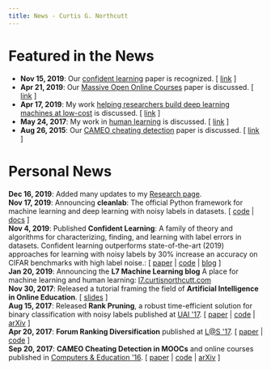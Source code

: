 ```yaml
---
title: News - Curtis G. Northcutt
---
```


# Featured in the News

* **Nov 15, 2019**: Our [confident learning](https://l7.curtisnorthcutt.com/confident-learning) paper is recognized. [ [link](https://syncedreview.com/2019/11/15/weekly-papers-emnlp-2019-best-paper-facebook-xlm-r-and-more/) ]
* **Apr 21, 2019**: Our [Massive Open Online Courses](https://papers.ssrn.com/sol3/papers.cfm?abstract_id=2586847) paper is discussed. [ [link](https://www.valuewalk.com/2015/04/harvardx-and-mitx-two-years-of-open-online-courses-fall-2012-summer-2014/) ]
* **Apr 17, 2019**: My work [helping researchers build deep learning machines at low-cost](https://l7.curtisnorthcutt.com/the-best-4-gpu-deep-learning-rig) is discussed. [ [link](https://www.xataka.com/componentes/este-maquinon-cuatro-rtx-2080-ti-cuesta-7-800-euros-no-para-gamers-joya-para-deep-learning) ]
* **May 24, 2017**: My work in [human learning](https://www.curtisnorthcutt.com/resources/pdf/northcutt_mit_2017_ai_in_online_education.pdf) is discussed. [ [link](https://news.harvard.edu/gazette/story/2017/05/emerging-challenges-in-digital-higher-education/) ]
* **Aug 26, 2015**: Our [CAMEO cheating detection](http://www.sciencedirect.com/science/article/pii/S0360131516300896) paper is discussed. [ [link](https://www.insidehighered.com/news/2015/08/26/harvard-mit-researchers-find-mooc-learners-using-multiple-accounts-cheat) ]

# Personal News

**Dec 16, 2019**: Added many updates to my [Research page](/md/research.html). <br>
**Nov 17, 2019**: Announcing **cleanlab**: The official Python framework for machine learning and deep learning with noisy labels in datasets. [ [code](https://github.com/cgnorthcutt/cleanlab) | [docs](https://l7.curtisnorthcutt.com/cleanlab-python-package) ] <br>
**Nov 4, 2019**: Published **Confident Learning**: A family of theory and algorithms for characterizing, finding, and learning with label errors in datasets. Confident learning outperforms state-of-the-art (2019) approaches for learning with noisy labels by 30% increase an accuracy on CIFAR benchmarks with high label noise.: [ [paper](https://arxiv.org/abs/1911.00068) | [code](https://github.com/cgnorthcutt/cleanlab) | [blog](https://l7.curtisnorthcutt.com/confident-learning) ] <br>
**Jan 20, 2019**: Announcing the **L7 Machine Learning blog** A place for machine learning and human learning: [l7.curtisnorthcutt.com](https://l7.curtisnorthcutt.com) <br>
**Nov 30, 2017**: Released a tutorial framing the field of **Artificial Intelligence in Online Education**. [ [slides](https://curtisnorthcutt.com/resources/pdf/northcutt_mit_2017_ai_in_online_education.pdf) ] <br>
**Aug 15, 2017**: Released **Rank Pruning**, a robust time-efficient solution for binary classification with noisy labels published at <a href="http://auai.org/uai2017/proceedings/papers/35.pdf">UAI '17</a>. [ [paper](resources/pdf/northcutt_2017_rankpruning.pdf) | [code](https://github.com/cgnorthcutt/rankpruning) | [arXiv](https://arxiv.org/abs/1705.01936) ] <br>
**Apr 20, 2017**: **Forum Ranking Diversification** published at <a href="http://dl.acm.org/citation.cfm?id=3054016">L@S '17</a>. [ [paper](resources/pdf/northcutt_2017_diversification.pdf) | [code](https://github.com/cgnorthcutt/forum-diversification) ] <br>
**Sep 20, 2017**: **CAMEO Cheating Detection in MOOCs** and online courses published in <a href="http://www.sciencedirect.com/science/article/pii/S0360131516300896">Computers & Education '16</a>. [ [paper](resources/pdf/northcutt_2016_cameo.pdf) | [code](https://github.com/CGNx/edx2bigquery/blob/master/edx2bigquery/make_problem_analysis.py#L1628) | [arXiv](https://arxiv.org/abs/1508.05699) ]
